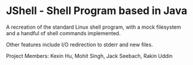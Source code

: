 # JShell - Shell Program based in Java

A recreation of the standard Linux shell program, with a mock filesystem
and a handful of shell commands implemented.

Other features include I/O redirection to stderr and new files.

Project Members: Kexin Hu, Mohit Singh, Jack Seebach, Rakin Uddin
